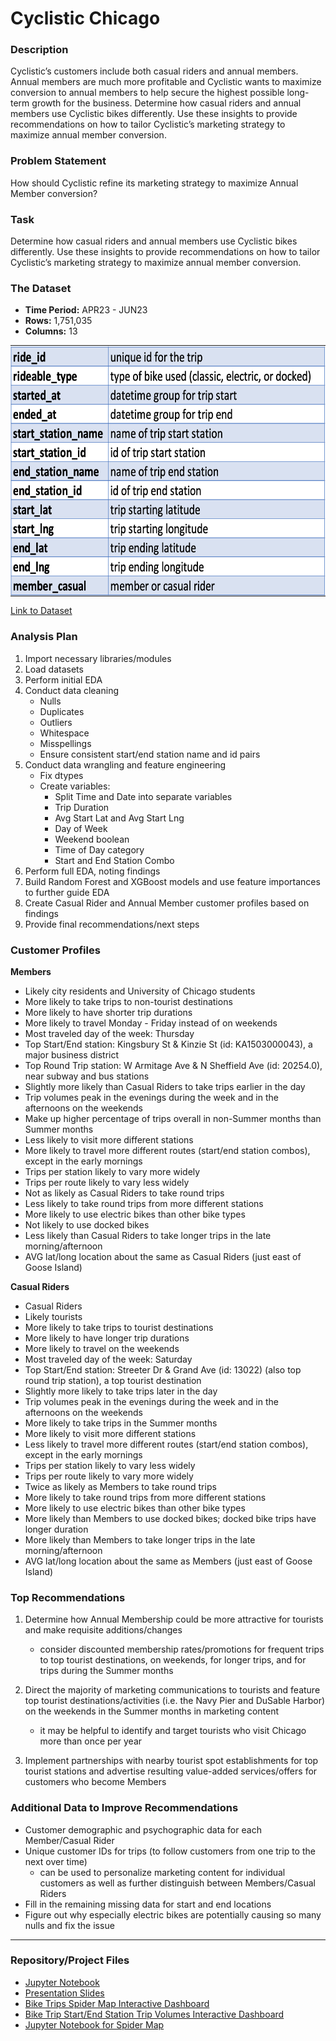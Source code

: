 # Cyclistic Chicago

### Description 

Cyclistic’s customers include both casual riders and annual members. Annual members are much more profitable and Cyclistic wants to maximize conversion to annual members to help secure the highest possible long-term growth for the business.
Determine how casual riders and annual members use Cyclistic bikes differently. Use these insights to provide recommendations on how to tailor Cyclistic’s marketing strategy to maximize annual member conversion.

### Problem Statement

How should Cyclistic refine its marketing strategy to maximize Annual Member conversion?

### Task

Determine how casual riders and annual members use Cyclistic bikes differently. Use these insights to provide recommendations on how to tailor Cyclistic’s marketing strategy to maximize annual member conversion.

### The Dataset

- **Time Period:** APR23 - JUN23
- **Rows:** 1,751,035
- **Columns:** 13

<table style="border-collapse: collapse; border-spacing: 0; margin: 0; padding: 0;">
  <tr style="margin: 0; padding: 0;">
    <td style="margin: 0; padding: 0; border: none; align: left;">
      <img src="Cyclistic Chicago Dataset Variables.png" alt="Dataset Variables" width="450" height="400" style="width:3000px;margin: 0; padding: 0; display: block;"/>
    </td>
  </tr>
</table>

[Link to Dataset](https://divvy-tripdata.s3.amazonaws.com/index.html)

### Analysis Plan

1. Import necessary libraries/modules
2. Load datasets
3. Perform initial EDA
4. Conduct data cleaning
   - Nulls
   - Duplicates
   - Outliers
   - Whitespace
   - Misspellings
   - Ensure consistent start/end station name and id pairs
5. Conduct data wrangling and feature engineering
   - Fix dtypes
   - Create variables:
     - Split Time and Date into separate variables
     - Trip Duration
     - Avg Start Lat and Avg Start Lng
     - Day of Week
     - Weekend boolean
     - Time of Day category
     - Start and End Station Combo
6. Perform full EDA, noting findings
7. Build Random Forest and XGBoost models and use feature importances to further guide EDA
8. Create Casual Rider and Annual Member customer profiles based on findings
9. Provide final recommendations/next steps

### Customer Profiles

**Members**
- Likely city residents and University of Chicago students
- More likely to take trips to non-tourist destinations
- More likely to have shorter trip durations
- More likely to travel Monday - Friday instead of on weekends
- Most traveled day of the week: Thursday
- Top Start/End station: Kingsbury St & Kinzie St (id: KA1503000043), a major business district
- Top Round Trip station: W Armitage Ave & N Sheffield Ave (id: 20254.0), near subway and bus stations
- Slightly more likely than Casual Riders to take trips earlier in the day
- Trip volumes peak in the evenings during the week and in the afternoons on the weekends
- Make up higher percentage of trips overall in non-Summer months than Summer months
- Less likely to visit more different stations
- More likely to travel more different routes (start/end station combos), except in the early mornings
- Trips per station likely to vary more widely
- Trips per route likely to vary less widely
- Not as likely as Casual Riders to take round trips
- Less likely to take round trips from more different stations
- More likely to use electric bikes than other bike types
- Not likely to use docked bikes
- Less likely than Casual Riders to take longer trips in the late morning/afternoon
- AVG lat/long location about the same as Casual Riders (just east of Goose Island)

**Casual Riders**
- Casual Riders
- Likely tourists
- More likely to take trips to tourist destinations
- More likely to have longer trip durations
- More likely to travel on the weekends
- Most traveled day of the week: Saturday
- Top Start/End station: Streeter Dr & Grand Ave (id: 13022) (also top round trip station), a top tourist destination
- Slightly more likely to take trips later in the day
- Trip volumes peak in the evenings during the week and in the afternoons on the weekends
- More likely to take trips in the Summer months
- More likely to visit more different stations
- Less likely to travel more different routes (start/end station combos), except in the early mornings
- Trips per station likely to vary less widely
- Trips per route likely to vary more widely
- Twice as likely as Members to take round trips
- More likely to take round trips from more different stations
- More likely to use electric bikes than other bike types
- More likely than Members to use docked bikes; docked bike trips have longer duration
- More likely than Members to take longer trips in the late morning/afternoon
- AVG lat/long location about the same as Members (just east of Goose Island)

### Top Recommendations

1. Determine how Annual Membership could be more attractive for tourists and make requisite additions/changes
   - consider discounted membership rates/promotions for frequent trips to top tourist destinations, on weekends, for longer trips, and for trips during the Summer months

2. Direct the majority of marketing communications to tourists and feature top tourist destinations/activities (i.e. the Navy Pier and DuSable Harbor) on the weekends in the Summer months in marketing content
   - it may be helpful to identify and target tourists who visit Chicago more than once per year
  
3. Implement partnerships with nearby tourist spot establishments for top tourist stations and advertise resulting value-added services/offers for customers who become Members

### Additional Data to Improve Recommendations

- Customer demographic and psychographic data for each Member/Casual Rider
- Unique customer IDs for trips (to follow customers from one trip to the next over time)
   - can be used to personalize marketing content for individual customers as well as further distinguish between Members/Casual Riders
- Fill in the remaining missing data for start and end locations
- Figure out why especially electric bikes are potentially causing so many nulls and fix the issue

---

### Repository/Project Files

- [Jupyter Notebook]((Jupyter)_Cyclistic_1QTR.ipynb)
- [Presentation Slides]((pdf)_Cyclistic_Slides_Chris%20Aguirre.pdf)
- [Bike Trips Spider Map Interactive Dashboard](https://public.tableau.com/app/profile/chrisaguirre/viz/CyclisticChicagoSpiderMap/Sheet1)
- [Bike Trip Start/End Station Trip Volumes Interactive Dashboard](https://public.tableau.com/app/profile/chrisaguirre/viz/CyclisticChicago_17019761911550/EndStationTripVolumes3QFY23)
- [Jupyter Notebook for Spider Map](DF1%20for%20Spider%20Map_Cyclistic.ipynb)
